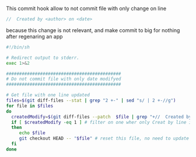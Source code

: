 
This commit hook allow to not commit file with only change on line 

```swift
//  Created by <author> on <date>
```

because this change is not relevant, and make commit to big for nothing after regenaring an app

```bash
#!/bin/sh

# Redirect output to stderr.
exec 1>&2

############################################
# Do not commit file with only date modifyed
############################################

# Get file with one line updated
files=$(git diff-files --stat | grep "2 +-" | sed "s/ | 2 +-//g")
for file in $files
do
  createdModify=$(git diff-files --patch  $file | grep "+//  Created by" | wc -l)
  if [ $createdModify -eq 1 ] # filter on one wher only Creat by line is edited
  then
 	 echo $file
	 git checkout HEAD -- "$file" # reset this file, no need to update date only
  fi
done
```
